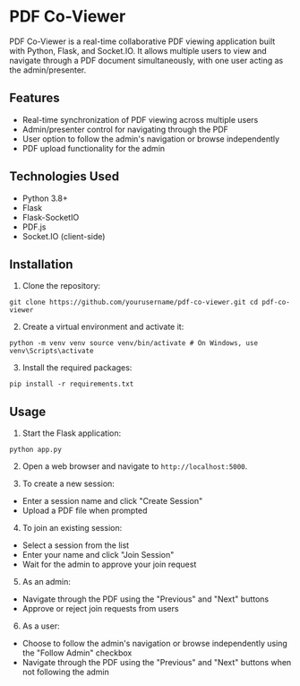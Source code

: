 # PDF Co-Viewer

PDF Co-Viewer is a real-time collaborative PDF viewing application built with Python, Flask, and Socket.IO. It allows multiple users to view and navigate through a PDF document simultaneously, with one user acting as the admin/presenter.

## Features

- Real-time synchronization of PDF viewing across multiple users
- Admin/presenter control for navigating through the PDF
- User option to follow the admin's navigation or browse independently
- PDF upload functionality for the admin

## Technologies Used

- Python 3.8+
- Flask
- Flask-SocketIO
- PDF.js
- Socket.IO (client-side)

## Installation

1. Clone the repository:

`git clone https://github.com/yourusername/pdf-co-viewer.git
cd pdf-co-viewer`


2. Create a virtual environment and activate it:

`python -m venv venv
source venv/bin/activate # On Windows, use venv\Scripts\activate`


3. Install the required packages:

`pip install -r requirements.txt`


## Usage

1. Start the Flask application:

`python app.py`


2. Open a web browser and navigate to `http://localhost:5000`.

3. To create a new session:
- Enter a session name and click "Create Session"
- Upload a PDF file when prompted

4. To join an existing session:
- Select a session from the list
- Enter your name and click "Join Session"
- Wait for the admin to approve your join request

5. As an admin:
- Navigate through the PDF using the "Previous" and "Next" buttons
- Approve or reject join requests from users

6. As a user:
- Choose to follow the admin's navigation or browse independently using the "Follow Admin" checkbox
- Navigate through the PDF using the "Previous" and "Next" buttons when not following the admin